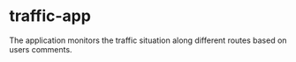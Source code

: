 # traffic-app

The application monitors the traffic situation along different routes based on users comments.

